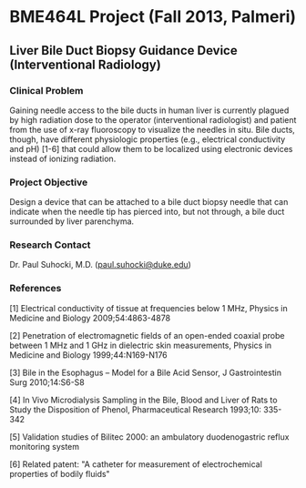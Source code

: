 BME464L Project (Fall 2013, Palmeri)
====================================

Liver Bile Duct Biopsy Guidance Device (Interventional Radiology)
-----------------------------------------------------------------

### Clinical Problem ###
Gaining needle access to the bile ducts in human liver is currently plagued by
high radiation dose to the operator (interventional radiologist) and patient
from the use of x-ray fluoroscopy to visualize the needles in situ.  Bile
ducts, though, have different physiologic properties (e.g., electrical
conductivity and pH) [1-6] that could allow them to be localized using electronic
devices instead of ionizing radiation.

### Project Objective ###
Design a device that can be attached to a bile duct biopsy needle that can
indicate when the needle tip has pierced into, but not through, a bile duct
surrounded by liver parenchyma.

### Research Contact ###

Dr. Paul Suhocki, M.D. ([paul.suhocki@duke.edu](mailto:paul.suhocki@duke.edu))

### References ###

[1] Electrical conductivity of tissue at frequencies below 1 MHz, Physics in
Medicine and Biology 2009;54:4863-4878

[2] Penetration of electromagnetic fields of an open-ended coaxial probe
between 1 MHz and 1 GHz in dielectric skin measurements, Physics in Medicine
and Biology 1999;44:N169-N176

[3] Bile in the Esophagus – Model for a Bile Acid Sensor, J Gastrointestin Surg
2010;14:S6-S8

[4] In Vivo Microdialysis Sampling in the Bile, Blood and Liver of Rats to
Study the Disposition of Phenol, Pharmaceutical Research 1993;10: 335-342

[5] Validation studies of Bilitec 2000: an ambulatory duodenogastric reflux
monitoring system

[6] Related patent: "A catheter for measurement of electrochemical properties
of bodily fluids"

